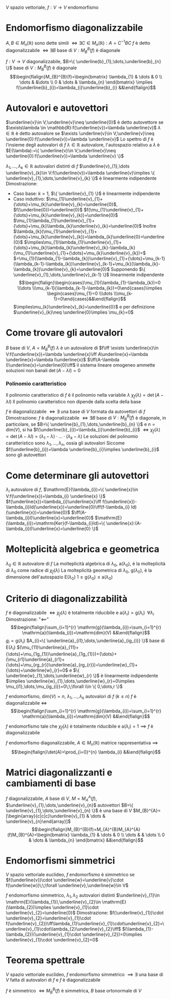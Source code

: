 $V$ spazio vettoriale, $f:V\to V$ endomorfismo
# Endomorfismo diagonalizzabile
$A,B\in M_{n}(\mathbb{R})$ sono dette simili $\iff \exists C\in M_{n}(\mathbb{R}):A=C^{-1}BC$
$f$ è detto diagonalizzabile $\iff \exists B$ base di $V:M_{B}^{B}(f)$ è diagonale

$f:V\to V$ diagonalizzabile, $B=\{ \underline{b}_{1},\dots,\underline{b}_{n} \}$ base di $V:M_{B}^{B}(f)$ è diagonale
$$\begin{flalign}M_{B}^{B}(f)=\begin{bmatrix}
\lambda_{1} & \dots & 0 \\
\dots & &\dots \\
0 & \dots & \lambda_{n}
\end{bmatrix} \implies f(\underline{b}_{i})=\lambda_{i}\underline{b}_{i} &&\end{flalign}$$
# Autovalori e autovettori
$\underline{v}\in V,\underline{v}\neq \underline{0}$ è detto autovettore se $\exists\lambda \in \mathbb{R}:f(\underline{v})=\lambda \underline{v}$
$\lambda \in \mathbb{R}$ è detto autovalore se $\exists \underline{v}\in V,\underline{v}\neq \underline{0}:f(\underline{v})=\lambda \underline{v}$
Lo spettro di $f$ è l'insieme degli autovalori di $f$
$\lambda \in \mathbb{R}$ autovalore, l'autospazio relativo a $\lambda$ è $E(\lambda):=\{ \underline{v}\in V,\underline{v}\neq \underline{0}:f(\underline{v})=\lambda \underline{v} \}$

$\lambda_{1},\dots,\lambda_{k}\in \mathbb{R}$ autovalori distinti di $f$
$\underline{v}_{1},\dots \underline{v}_{k}\in V:f(\underline{v})=\lambda \underline{v}\implies \{ \underline{v}_{1},\dots,\underline{v}_{k} \}$ è linearmente indipendente
Dimostrazione:
- Caso base: $k=1$, $\{ \underline{v}_{1} \}$ è linearmente indipendente
- Caso induttivo:
  $\mu_{1}\underline{v}_{1}+{\dots}+\mu_{k}\underline{v}_{k}=\underline{0}$, $f(\underline{0})=\underline{0}$
  $f(\mu_{1}\underline{v}_{1}+{\dots}+\mu_{k}\underline{v}_{k})=\underline{0}$
  $\mu_{1}\lambda_{1}\underline{v}_{1}+{\dots}+\mu_{k}\lambda_{k}\underline{v}_{k}=\underline{0}$
  Inoltre $\lambda_{k}(\mu_{1}\underline{v}_{1}+{\dots}+\mu_{k}\underline{v}_{k})=\lambda_{k}\underline{0}=\underline{0}$
  $\implies\mu_{1}\lambda_{1}\underline{v}_{1}+{\dots}+\mu_{k}\lambda_{k}\underline{v}_{k}-\lambda_{k}(\mu_{1}\underline{v}_{1}+{\dots}+\mu_{k}\underline{v}_{k})=$
  $=\mu_{1}(\lambda_{1}-\lambda_{k})\underline{v}_{1}+{\dots}+\mu_{k-1}(\lambda_{k-1}-\lambda_{k})\underline{v}_{k-1}+\mu_{k}(\lambda_{k}-\lambda_{k})\underline{v}_{k}=\underline{0}$
  Supponendo $\{ \underline{v}_{1},\dots,\underline{v}_{k-1} \}$ linearmente indipendente
  $$\begin{flalign}\begin{cases}\mu_{1}(\lambda_{1}-\lambda_{k})=0 \\\dots \\\mu_{k-1}(\lambda_{k-1}-\lambda_{k})=0\end{cases}\implies \begin{cases}\mu_{1}=0 \\\dots \\\mu_{k-1}=0\end{cases}&&\end{flalign}$$
  $\implies\mu_{k}\underline{v}_{k}=\underline{0}$ e per definizione $\underline{v}_{k}\neq \underline{0}\implies \mu_{k}=0$

# Come trovare gli autovalori
$B$ base di $V$, $A=M_{B}^{B}(f)$
$\lambda$ è un autovalore di $f\iff \exists \underline{x}\in V:f(\underline{x})=\lambda \underline{x}\iff A\underline{x}=\lambda \underline{x}=\lambda I\underline{x}$
$\iff(A-\lambda I)\underline{x}=\underline{0}\iff$ il sistema lineare omogeneo ammette soluzioni non banali $\mathrm{\det}(A-\lambda I)=0$

### Polinomio caratteristico
Il polinomio caratteristico di $f$ è il polinomio nella variabile $\lambda$
$\chi_{f}(\lambda)=\det(A-\lambda I)$ 
Il polinomio caratteristico non dipende dalla scelta della base

$f$ è diagonalizzabile $\iff \exists$ una base di $V$ formata da autovettori di $f$
Dimostrazione: $f$ è diagonalizzabile $\iff \exists B$ base di $V:M_{B}^{B}(f)$ è diagonale, in particolare, se $B=\{ \underline{b}_{1},\dots,\underline{b}_{n} \}$ e $n=\mathrm{dim}(V)$, si ha $f(\underline{b}_{i})=\lambda_{i}\underline{b}_{i}$
$\iff \chi_{f}(\lambda)=\det(A-\lambda I)=(\lambda_{1}-\lambda)\cdot{\dots}\cdot(\lambda_{k}-\lambda)$
Le soluzioni del polinomio caratteristico sono $\lambda_{1},\dots,\lambda_{n}$, ossia gli autovalori
Siccome $f(\underline{b}_{i})=\lambda \underline{b}_{i}\implies \underline{b}_{i}$ sono gli autovettori

# Come determinare gli autovettori
$\lambda_{i}$ autovalore di $f$, $\mathrm{E}(\lambda_{i})=\{ \underline{x}\in V:f(\underline{x})=\lambda_{i} \underline{x} \}$
$f(\underline{x})=\lambda_{i}\underline{x}\iff f(\underline{x})-\lambda_{i}Id(\underline{x})=\underline{0}\iff(f-\lambda_{i} Id)(\underline{x})=\underline{0}$ $\iff(A-\lambda_{i}I)\underline{x}=\underline{0}$
$\mathrm{E}(\lambda_{i})=\mathrm{Ker}(f-\lambda_{i}Id)=\{ \underline{x}:(A-\lambda_{i}I)\underline{x}=\underline{0} \}$

# Molteplicità algebrica e geometrica
$\lambda_{0}\in \mathbb{R}$ autovalore di $f$
La molteplicità algebrica di $\lambda_{0}$, $\mathrm{a(\lambda_{0})}$, è la molteplicità di $\lambda_{0}$ come radice di $\chi_{f}(\lambda)$
La molteplicità geometrica di $\lambda_{0}$, $\mathrm{g}(\lambda_{0})$, è la dimensione dell'autospazio $\mathrm{E}(\lambda_{0})$
$1\leq \mathrm{g}(\lambda_{0})\leq \mathrm{a}(\lambda_{0})$

# Criterio di diagonalizzabilità
$f$ è diagonalizzabile $\iff \chi_{f}(\lambda)$ è totalmente riducibile e $\mathrm{a}(\lambda_{i})=\mathrm{g}(\lambda_{i})\;\;\forall\lambda_{i}$
Dimostrazione: "$\impliedby$"
$$\begin{flalign}\sum_{i=1}^{r} \mathrm{g}(\lambda_{i})=\sum_{i=1}^{r} \mathrm{a}(\lambda_{i})=\mathrm{dim}(V) &&\end{flalign}$$
$g_{i}=\mathrm{g}(\lambda_{i})$
$A_{i}=\{ \underline{a}_{i1},\dots,\underline{a}_{ig_{i}} \}$ base di $\mathrm{E}(\lambda_{i})$
$(\mu_{11}\underline{a}_{11}+{\dots}+\mu_{1g_{1}}\underline{a}_{1g_{1}})+{\dots}+(\mu_{r1}\underline{a}_{r1}+{\dots}+\mu_{rg_{r}}\underline{a}_{rg_{r}})=\underline{w}_{1}+{\dots}+\underline{w}_{r}=0$ e $\{ \underline{w}_{1},\dots,\underline{w}_{r} \}$ è linearmente indipendente $\implies \underline{w}_{1},\dots,\underline{w}_{r}=0\implies \mu_{i1},\dots,\mu_{ig_{i}}=0\;\;\forall i\in \{ 0,\dots,r \}$

$f$ endomorfismo, $\mathrm{dim}(V)=n$, $\lambda_{1},\dots,\lambda_{k}$ autovalori di $f$ ($k\leq n$)
$f$ è diagonalizzabile $\iff$
$$\begin{flalign}\sum_{i=1}^{r} \mathrm{g}(\lambda_{i})=\sum_{i=1}^{r} \mathrm{a}(\lambda_{i})=\mathrm{dim}(V) &&\end{flalign}$$

$f$ endomorfismo tale che $\chi_{f}(\lambda)$ è totalmente riducibile e $\mathrm{a}(\lambda_{i})=1 \implies f$ è diagonalizzabile

$f$ endomorfismo diagonalizzabile, $A\in M_{n}(\mathbb{R})$ matrice rappresentativa $\implies$
$$\begin{flalign}\det(A)=\prod_{i=0}^{n} \lambda_{i} &&\end{flalign}$$

# Matrici diagonalizzanti e cambiamenti di base
$f$ diagonalizzabile, $A$ base di $V$, $M=M_{A}^{A}(f)$, $\underline{v}_{1},\dots,\underline{v}_{n}$ autovettori
$B=\{ \underline{v}_{1},\dots,\underline{v}_{n} \}$ è una base di $V$
$M_{B}^{A}=[\begin{array}{c|c|c}\underline{v}_{1} & \dots & \underline{v}_{n}\end{array}]$
$$\begin{flalign}M_{B}^{B}(f)=M_{A}^{B}M_{A}^{A}(f)M_{B}^{A}=\begin{bmatrix}
\lambda_{1} & \dots & 0 \\
\dots & & \dots \\
0 & \dots & \lambda_{n}
\end{bmatrix} &&\end{flalign}$$

# Endomorfismi simmetrici
$V$ spazio vettoriale euclideo, $f$ endomorfismo è simmetrico se $f(\underline{v})\cdot \underline{w}=\underline{v}\cdot f(\underline{w})\;\;\forall \underline{v},\underline{w}\in V$

$f$ endomorfismo simmetrico, $\lambda_{1},\lambda_{2}$ autovalori distinti
$\underline{v}_{1}\in \mathrm{E}(\lambda_{1}),\underline{v}_{2}\in \mathrm{E}(\lambda_{2})\implies \underline{v}_{1}\cdot \underline{v}_{2}=\underline{0}$
Dimostrazione: $f(\underline{v}_{1})\cdot \underline{v}_{2}=\underline{v}_{1}\cdot f(\underline{v}_{2})\iff\lambda_{1}\underline{v}_{1}\cdot\underline{v}_{2}=\underline{v}_{1}\cdot\lambda_{2}\underline{v}_{2}\iff$ $(\lambda_{1}-\lambda_{2})(\underline{v}_{1}\cdot \underline{v}_{2})=0\implies \underline{v}_{1}\cdot \underline{v}_{2}=0$

# Teorema spettrale
$V$ spazio vettoriale euclideo, $f$ endomorfismo simmetrico $\implies \exists$ una base di $V$ fatta di autovalori di $f$ e $f$ è diagonalizzabile

$f$ è simmetrico $\iff M_{B}^{B}(f)$ è simmetrica, $B$ base ortonormale di $V$